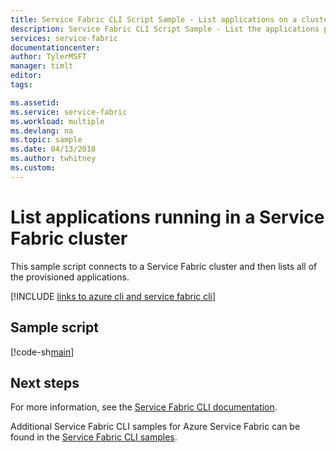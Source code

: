 ```yaml
---
title: Service Fabric CLI Script Sample - List applications on a cluster
description: Service Fabric CLI Script Sample - List the applications provisioned on a Service Fabric cluster.
services: service-fabric
documentationcenter: 
author: TylerMSFT
manager: timlt
editor: 
tags: 

ms.assetid: 
ms.service: service-fabric
ms.workload: multiple
ms.devlang: na
ms.topic: sample
ms.date: 04/13/2018
ms.author: twhitney
ms.custom: 
---
```


# List applications running in a Service Fabric cluster

This sample script connects to a Service Fabric cluster and then lists all of the provisioned applications.

[!INCLUDE [links to azure cli and service fabric cli](../../../includes/service-fabric-sfctl.md)]

## Sample script

[!code-sh[main](../../../cli_scripts/service-fabric/list-application/list-application.sh "List provisioned applications from a cluster")]

## Next steps

For more information, see the [Service Fabric CLI documentation](../service-fabric-cli.md).

Additional Service Fabric CLI samples for Azure Service Fabric can be found in the [Service Fabric CLI samples](../samples-cli.md).

